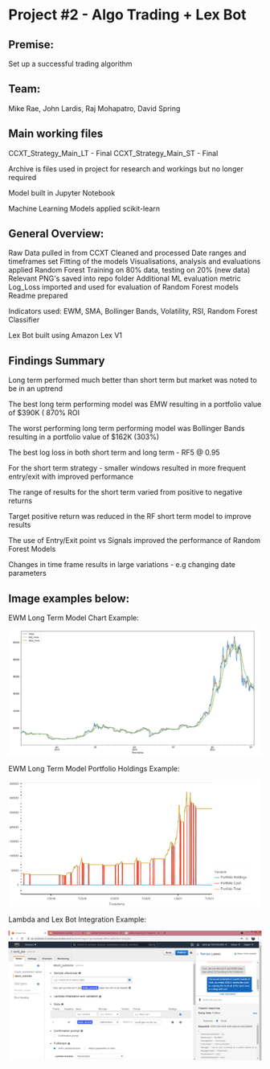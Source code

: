 # Project #2 - Algo Trading + Lex Bot

## Premise: 

Set up a successful trading algorithm

## Team: 

Mike Rae, John Lardis, Raj Mohapatro, David Spring

## Main working files
CCXT_Strategy_Main_LT - Final
CCXT_Strategy_Main_ST - Final

Archive is files used in project for research and workings but no longer required

Model built in Jupyter Notebook

Machine Learning Models applied scikit-learn

## General Overview:
Raw Data pulled in from CCXT
Cleaned and processed
Date ranges and timeframes set
Fitting of the models 
Visualisations, analysis and evaluations applied
Random Forest Training on 80% data, testing on 20% (new data)
Relevant PNG's saved into repo folder
Additional ML evaluation metric Log_Loss imported and used for evaluation of Random Forest models
Readme prepared

Indicators used: EWM, SMA, Bollinger Bands, Volatility, RSI, Random Forest Classifier

Lex Bot built using Amazon Lex V1

## Findings Summary 

Long term performed much better than short term but market was noted to be in an uptrend

The best long term performing model was EMW resulting in a portfolio value of $390K ( 870% ROI

The worst performing long term performing model was Bollinger Bands resulting in a portfolio value of $162K (303%) 

The best log loss in both short term and long term - RF5 @ 0.95

For the short term strategy - smaller windows resulted in more frequent entry/exit with improved performance

The range of results for the short term varied from positive to negative returns

Target positive return was reduced in the RF short term model to improve results 

The use of Entry/Exit point vs Signals improved the performance of Random Forest Models 

Changes in time frame results in large variations - e.g changing date parameters

## Image examples below:

EWM Long Term Model Chart Example:

![EWM](EWM_Chart_Example.PNG)

EWM Long Term Model Portfolio Holdings Example:

![EWM](EWM_Portfolio_Holdings_Example.png)

Lambda and Lex Bot Integration Example:

![Lex](lambda_integration.PNG)